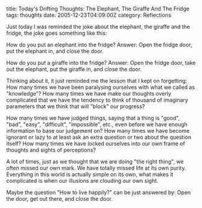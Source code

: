 title: Today's Drifting Thoughts: The Elephant, The Giraffe And The Fridge
tags: thoughts
date: 2005-12-23T04:09:00Z
category: Reflections

Just today I was reminded the joke about the elephant, the giraffe and the fridge, the joke goes something like this:

How do you put an elephant into the fridge?
Answer: Open the fridge door, put the elephant in, and close the door.

How do you put a giraffe into the fridge?
Answer: Open the fridge door, take out the elephant, put the giraffe in, and close the door.

Thinking about it, it just reminded me the lesson that I kept on forgetting:
How many times we have been paralysing ourselves with what we called as "knowledge"? How many times we have make our thoughts overly complicated that we have the tendency to think of thousand of imaginary parameters that we think that will "block" our progress?

How many times we have judged things, saying that a thing is "good", "bad", "easy", "difficult", "impossible", etc., even before we have enough information to base our judgement on? How many times we have become ignorant or lazy to at least ask an extra question or two about the question itself? How many times we have locked ourselves into our own frame of thoughts and sights of perceptions?

A lot of times, just as we thought that we are doing "the right thing", we often missed our own mark. We have totally missed life at its own purity. Everything in this world is actually simple on its own, what makes it complicated is when our illusions are clouding our own sight.

Maybe the question "How to live happily?" can be just answered by:
Open the door, get out there, and close the door.
